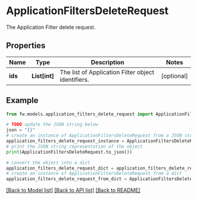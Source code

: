 # ApplicationFiltersDeleteRequest

The Application Filter delete request.

## Properties

Name | Type | Description | Notes
------------ | ------------- | ------------- | -------------
**ids** | **List[int]** | The list of Application Filter object identifiers. | [optional] 

## Example

```python
from fw.models.application_filters_delete_request import ApplicationFiltersDeleteRequest

# TODO update the JSON string below
json = "{}"
# create an instance of ApplicationFiltersDeleteRequest from a JSON string
application_filters_delete_request_instance = ApplicationFiltersDeleteRequest.from_json(json)
# print the JSON string representation of the object
print(ApplicationFiltersDeleteRequest.to_json())

# convert the object into a dict
application_filters_delete_request_dict = application_filters_delete_request_instance.to_dict()
# create an instance of ApplicationFiltersDeleteRequest from a dict
application_filters_delete_request_from_dict = ApplicationFiltersDeleteRequest.from_dict(application_filters_delete_request_dict)
```
[[Back to Model list]](../README.md#documentation-for-models) [[Back to API list]](../README.md#documentation-for-api-endpoints) [[Back to README]](../README.md)


